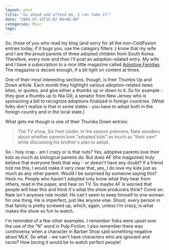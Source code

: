 ```yaml
---
layout: post
title: "Go ahead and offend me, I can take it!"
date: "2005-07-15T15:07:00+06:00"
categories: Misc 
tags: 
---
```


So, those of you who read my blog (and sorry for all the non-ColdFusion entries today, if it bugs you, use the category filters :) know that my wife and I are the proud parents of three adopted children from South Korea. Therefore, every now and then I'll post an adoption-related entry. My wife and I have a subscription to a nice little magazine called <a href="http://www.adoptivefamilies.com">Adoptive Families</a>. The magazine is decent enough, if a bit light on content at times. 

One of their most interesting sections, though, is their Thumbs Up and Down article. Each month they highlight various adoption-related news bites, or quotes, and give either a thumbs up or down to it. So for example - they give a thumbs up to Nia Gill, a senator from New Jersey who is sponsoring a bill to recognize adoptions finalized in foreign countries. (What folks don't realize is that in some states - you have to adopt both in the foreign country and in the local state.)

What gets me though is one of their Thumbs Down entries:

<blockquote>
The TV show, Six Feet Under. In the season premiere, Nate wonders about whether parents love "adopted kids" as much as "their own" while discussing his brother's plan to adopt.
</blockquote>

So - holy crap - am I crazy or is that nuts? Yes, adoptive parents love their kids as much as biological parents do. But does AF (the magazine) truly believe that everyone feels that way - or doesn't have any doubt? If a friend told me this, I would make it very clear that, yes, I do love my kids just as much as any other parent. Would I be surprised by someone saying this? Heck no. People who haven't adopted only know what they hear from others, read in the paper, and hear on TV. So maybe AF is worried that people will hear this and think it's what the show producers think? Come on. Nate isn't anyones role model. He can't seem to keep himself to one woman for one thing. He is imperfect, just like anyone else. Shoot, every person in that family is pretty screwed up, which, again, unless I'm crazy, is what makes the show so fun to watch.

I'm reminded of a few other examples. I remember folks were upset over the use of the "N" word in Pulp Fiction. I also remember there was controversy when a character in Barber Shop said something negative about MLK. So what - we can't have characters who are ignorant and racist? How boring it would be to watch perfect people!